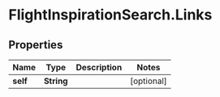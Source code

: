 # FlightInspirationSearch.Links

## Properties

Name | Type | Description | Notes
------------ | ------------- | ------------- | -------------
**self** | **String** |  | [optional] 


